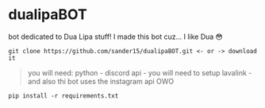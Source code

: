 # dualipaBOT
bot dedicated to Dua Lipa stuff! I made this bot cuz... I like Dua 😳

  ```
  git clone https://github.com/sander15/dualipaBOT.git <- or -> download it
  ```
> you will need: python - discord api - you will need to setup lavalink - and also thi bot uses the instagram api OWO
  ```
  pip install -r requirements.txt
  ```
